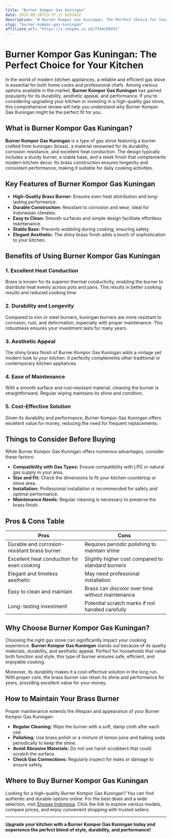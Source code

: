 ```yaml
---
title: "Burner Kompor Gas Kuningan"
date: 2025-09-16T13:37:17.915242Z
description: "# Burner Kompor Gas Kuningan: The Perfect Choice for Your Kitchen..."
slug: "burner-kompor-gas-kuningan"
affiliate_url: "https://s.shopee.co.id/7V44C68VX2"
---
```

# Burner Kompor Gas Kuningan: The Perfect Choice for Your Kitchen

In the world of modern kitchen appliances, a reliable and efficient gas stove is essential for both home cooks and professional chefs. Among various options available in the market, **Burner Kompor Gas Kuningan** has gained popularity for its durability, aesthetic appeal, and performance. If you're considering upgrading your kitchen or investing in a high-quality gas stove, this comprehensive review will help you understand why Burner Kompor Gas Kuningan might be the perfect fit for you.

## What is Burner Kompor Gas Kuningan?

**Burner Kompor Gas Kuningan** is a type of gas stove featuring a burner crafted from kuningan (brass), a material renowned for its durability, corrosion resistance, and excellent heat conduction. The design typically includes a sturdy burner, a stable base, and a sleek finish that complements modern kitchen decor. Its brass construction ensures longevity and consistent performance, making it suitable for daily cooking activities.

## Key Features of Burner Kompor Gas Kuningan

- **High-Quality Brass Burner:** Ensures even heat distribution and long-lasting performance.
- **Durable Construction:** Resistant to corrosion and wear, ideal for Indonesian climates.
- **Easy to Clean:** Smooth surfaces and simple design facilitate effortless maintenance.
- **Stable Base:** Prevents wobbling during cooking, ensuring safety.
- **Elegant Aesthetic:** The shiny brass finish adds a touch of sophistication to your kitchen.

## Benefits of Using Burner Kompor Gas Kuningan

### 1. Excellent Heat Conduction

Brass is known for its superior thermal conductivity, enabling the burner to distribute heat evenly across pots and pans. This results in better cooking results and reduced cooking time.

### 2. Durability and Longevity

Compared to iron or steel burners, kuningan burners are more resistant to corrosion, rust, and deformation, especially with proper maintenance. This robustness ensures your investment lasts for many years.

### 3. Aesthetic Appeal

The shiny brass finish of Burner Kompor Gas Kuningan adds a vintage yet modern look to your kitchen. It perfectly complements other traditional or contemporary kitchen appliances.

### 4. Ease of Maintenance

With a smooth surface and rust-resistant material, cleaning the burner is straightforward. Regular wiping maintains its shine and condition.

### 5. Cost-Effective Solution

Given its durability and performance, Burner Kompor Gas Kuningan offers excellent value for money, reducing the need for frequent replacements.

## Things to Consider Before Buying

While Burner Kompor Gas Kuningan offers numerous advantages, consider these factors:

- **Compatibility with Gas Types:** Ensure compatibility with LPG or natural gas supply in your area.
- **Size and Fit:** Check the dimensions to fit your kitchen countertop or stove area.
- **Installation:** Professional installation is recommended for safety and optimal performance.
- **Maintenance Needs:** Regular cleaning is necessary to preserve the brass finish.

## Pros & Cons Table

| Pros                                             | Cons                                              |
|--------------------------------------------------|---------------------------------------------------|
| Durable and corrosion-resistant brass burner   | Requires periodic polishing to maintain shine  |
| Excellent heat conduction for even cooking     | Slightly higher cost compared to standard burners |
| Elegant and timeless aesthetic                 | May need professional installation             |
| Easy to clean and maintain                     | Brass can discolor over time without maintenance |
| Long-lasting investment                        | Potential scratch marks if not handled carefully |

## Why Choose Burner Kompor Gas Kuningan?

Choosing the right gas stove can significantly impact your cooking experience. **Burner Kompor Gas Kuningan** stands out because of its quality materials, durability, and aesthetic appeal. Perfect for households that value both function and style, this type of burner ensures safe, efficient, and enjoyable cooking.

Moreover, its durability makes it a cost-effective solution in the long run. With proper care, the brass burner can retain its shine and performance for years, providing excellent value for your money.

## How to Maintain Your Brass Burner

Proper maintenance extends the lifespan and appearance of your Burner Kompor Gas Kuningan:

- **Regular Cleaning:** Wipe the burner with a soft, damp cloth after each use.
- **Polishing:** Use brass polish or a mixture of lemon juice and baking soda periodically to keep the shine.
- **Avoid Abrasive Materials:** Do not use harsh scrubbers that could scratch the surface.
- **Check Gas Connections:** Regularly inspect for leaks or damage to ensure safety.

## Where to Buy Burner Kompor Gas Kuningan

Looking for a high-quality Burner Kompor Gas Kuningan? You can find authentic and durable options online. For the best deals and a wide selection, visit [Shopee Indonesia](https://s.shopee.co.id/7V44C68VX2). Click the link to explore various models, compare prices, and enjoy convenient shopping with trusted sellers.

---

**Upgrade your kitchen with a Burner Kompor Gas Kuningan today and experience the perfect blend of style, durability, and performance!**